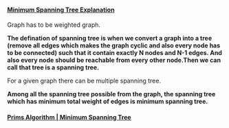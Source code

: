 #### [Minimum Spanning Tree Explanation](https://www.youtube.com/watch?v=xsM8i0jVF1w&list=PLgUwDviBIf0rGEWe64KWas0Nryn7SCRWw&index=19)   

Graph has to be weighted graph.   

**The defination of spanning tree is when we convert a graph into a tree (remove all edges which makes the graph cyclic and also every node has to be connected)
such that it contain exactly N nodes and N-1 edges. And also every node should be reachable from every other node.Then we can call that tree is a spanning tree.**    

For a given graph there can be multiple spanning tree.   

**Among all the spanning tree possible from the graph, the spanning tree which has minimum total weight of edges is minimum spanning tree.**   

#### [Prims Algorithm | Minimum Spanning Tree](https://www.youtube.com/watch?v=HnD676J56ak&list=PLgUwDviBIf0rGEWe64KWas0Nryn7SCRWw&index=20)   
